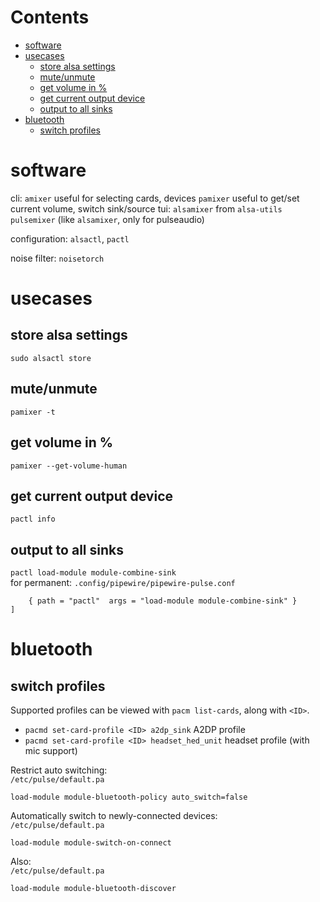 # Contents

- [software](#software)
- [usecases](#usecases)
    - [store alsa settings](#store-alsa-settings)
    - [mute/unmute](#muteunmute)
    - [get volume in %](#get-volume-in-)
    - [get current output device](#get-current-output-device)
    - [output to all sinks](#output-to-all-sinks)
- [bluetooth](#bluetooth)
    - [switch profiles](#switch-profiles)

# software
cli:
`amixer` useful for selecting cards, devices
`pamixer` useful to get/set current volume, switch sink/source
tui:
`alsamixer` from `alsa-utils`
`pulsemixer` (like `alsamixer`, only for pulseaudio)

configuration:
`alsactl`, `pactl`

noise filter:
`noisetorch`

# usecases
## store alsa settings
`sudo alsactl store`

## mute/unmute
`pamixer -t`

## get volume in %
`pamixer --get-volume-human`

## get current output device
`pactl info`

## output to all sinks
`pactl load-module module-combine-sink`  
for permanent: `.config/pipewire/pipewire-pulse.conf`
```context.exec = [
    { path = "pactl"  args = "load-module module-combine-sink" }
]
```
# bluetooth
## switch profiles
Supported profiles can be viewed with `pacm list-cards`, along with `<ID>`.  
* `pacmd set-card-profile <ID> a2dp_sink` A2DP profile
* `pacmd set-card-profile <ID> headset_hed_unit` headset profile (with mic support)

Restrict auto switching:  
`/etc/pulse/default.pa`
```
load-module module-bluetooth-policy auto_switch=false
```

Automatically switch to newly-connected devices:  
`/etc/pulse/default.pa`
```
load-module module-switch-on-connect
```

Also:  
`/etc/pulse/default.pa`
```
load-module module-bluetooth-discover
```
